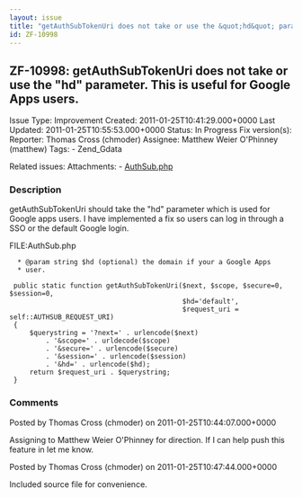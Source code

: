 ```yaml
---
layout: issue
title: "getAuthSubTokenUri does not take or use the &quot;hd&quot; parameter.  This is useful for Google Apps users."
id: ZF-10998
---
```


ZF-10998: getAuthSubTokenUri does not take or use the "hd" parameter. This is useful for Google Apps users.
-----------------------------------------------------------------------------------------------------------

 Issue Type: Improvement Created: 2011-01-25T10:41:29.000+0000 Last Updated: 2011-01-25T10:55:53.000+0000 Status: In Progress Fix version(s): 
 Reporter:  Thomas Cross (chmoder)  Assignee:  Matthew Weier O'Phinney (matthew)  Tags: - Zend\_Gdata
 
 Related issues: 
 Attachments: - [AuthSub.php](/issues/secure/attachment/13614/AuthSub.php)
 
### Description

getAuthSubTokenUri should take the "hd" parameter which is used for Google apps users. I have implemented a fix so users can log in through a SSO or the default Google login.

FILE:AuthSub.php

 
      * @param string $hd (optional) the domain if your a Google Apps
      * user.
    
     public static function getAuthSubTokenUri($next, $scope, $secure=0, $session=0,
                                               $hd='default',
                                               $request_uri = self::AUTHSUB_REQUEST_URI)
     {
         $querystring = '?next=' . urlencode($next)
             . '&scope=' . urldecode($scope)
             . '&secure=' . urlencode($secure)
             . '&session=' . urlencode($session)
             . '&hd=' . urlencode($hd);
         return $request_uri . $querystring;
     }


 

 

### Comments

Posted by Thomas Cross (chmoder) on 2011-01-25T10:44:07.000+0000

Assigning to Matthew Weier O'Phinney for direction. If I can help push this feature in let me know.

 

 

Posted by Thomas Cross (chmoder) on 2011-01-25T10:47:44.000+0000

Included source file for convenience.

 

 